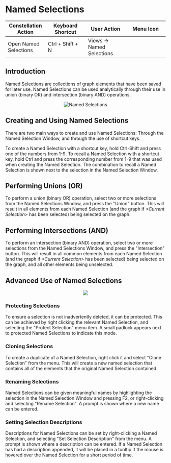 # Named Selections

<table class="table table-striped">
<colgroup>
<col style="width: 25%" />
<col style="width: 25%" />
<col style="width: 25%" />
<col style="width: 25%" />
</colgroup>
<thead>
<tr class="header">
<th>Constellation Action</th>
<th>Keyboard Shortcut</th>
<th>User Action</th>
<th>Menu Icon</th>
</tr>
</thead>
<tbody>
<tr class="odd">
<td>Open Named Selections</td>
<td>Ctrl + Shift + N</td>
<td>Views -&gt; Named Selections</td>
<td><div style="text-align: center">
<img src="../constellation/CoreNamedSelectionView/src/au/gov/asd/tac/constellation/views/namedselection/docs/resources/named_selections.png" width="16" height="16" />
</div></td>
</tr>
</tbody>
</table>

## Introduction

Named Selections are collections of graph elements that have been saved
for later use. Named Selections can be used analytically through their
use in union (binary OR) and intersection (binary AND) operations.

<div style="text-align: center">

<img src="../constellation/CoreNamedSelectionView/src/au/gov/asd/tac/constellation/views/namedselection/docs/resources/namedselections.png" alt="Named
Selections" />

</div>

## Creating and Using Named Selections

There are two main ways to create and use Named Selections: Through the
Named Selection Window, and through the use of shortcut keys.

To create a Named Selection with a shortcut key, hold Ctrl-Shift and
press one of the numbers from 1-9. To recall a Named Selection with a
shortcut key, hold Ctrl and press the corresponding number from 1-9 that
was used when creating the Named Selection. The combination to recall a
Named Selection is shown next to the selection in the Named Selection
Window.

## Performing Unions (OR)

To perform a union (binary OR) operation, select two or more selections
from the Named Selections Window, and press the "Union" button. This
will result in all elements from each Named Selection (and the graph if
*\<Current Selection>* has been selected) being selected on the graph.

## Performing Intersections (AND)

To perform an intersection (binary AND) operation, select two or more
selections from the Named Selections Window, and press the
"Intersection" button. This will result in all common elements from each
Named Selection (and the graph if *\<Current Selection>* has been
selected) being selected on the graph, and all other elements being
unselected.

## Advanced Use of Named Selections

<div style="text-align: center">

<img src="../constellation/CoreNamedSelectionView/src/au/gov/asd/tac/constellation/views/namedselection/docs/resources/namedselection-context.png" />

</div>

### Protecting Selections

To ensure a selection is not inadvertently deleted, it can be protected.
This can be achieved by right clicking the relevant Named Selection, and
selecting the "Protect Selection" menu item. A small padlock appears
next to protected Named Selections to indicate this mode.

### Cloning Selections

To create a duplicate of a Named Selection, right click it and select
"Clone Selection" from the menu. This will create a new named selection
that contains all of the elements that the original Named Selection
contained.

### Renaming Selections

Named Selections can be given meaningful names by highlighting the
selection in the Named Selection Window and pressing F2, or
right-clicking and selecting "Rename Selection". A prompt is shown where
a new name can be entered.

### Setting Selection Descriptions

Descriptions for Named Selections can be set by right-clicking a Named
Selection, and selecting "Set Selection Description" from the menu. A
prompt is shown where a description can be entered. If a Named Selection
has had a description appended, it will be placed in a tooltip if the
mouse is hovered over the Named Selection for a short period of time.
